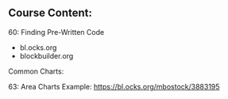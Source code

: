 ## Course Content:

60: Finding Pre-Written Code

- bl.ocks.org
- blockbuilder.org

Common Charts:

63: Area Charts
Example: https://bl.ocks.org/mbostock/3883195
